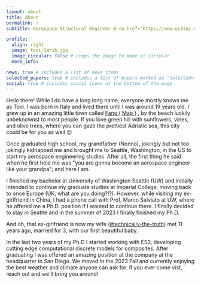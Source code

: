 ```yaml
---
layout: about
title: About
permalink: /
subtitle: Aerospace Structural Engineer @ <a href='https://www.es3inc.com'>ES3</a>

profile:
  align: right
  image: toni-SWrib.jpg
  image_circular: false # crops the image to make it circular
  more_info: 

news: true # includes a list of news items
selected_papers: true # includes a list of papers marked as "selected={true}"
social: true # includes social icons at the bottom of the page
---
```


Hello there! While I do have a long long name, everyone mostly knows me as Toni. I was born in Italy and lived there until I was around 19 years old. I grew up in an amazing little town called <a href="https://www.instagram.com/visit_fano/">Fano <i class="fa-brands fa-instagram"></i></a> ( <a href="https://maps.app.goo.gl/TUaqGh5np22fPjAM8">Map <i class="fa-solid fa-map"></i></a> ) , by the beach luckily unbeknownst to most people. If you love green hill with sunflowers, vines, and olive trees, where you can gaze the prettiest Adriatic sea, this city could be for you as well 😉

Once graduated high school, my grandfather (Nonno), jokingly but not too jokingly kidnapped me and brought me to Seattle, Washington, in the US to start my aerospace engineering studies. After all, the first thing he said when he first held me was "you are gonna become an aerospace engineer like your grandpa"; and here I am.

I finished my bachelor at University of Washington Seattle (UW) and initially intended to continue my graduate studies at Imperial College, moving back to once Europe (UK, what are you doing?!?). However, while visiting my ex-girlfriend in China, I had a phone call with Prof. Marco Salviato at UW, where he offered me a Ph.D. position if I wanted to continue there. I finally decided to stay in Seattle and in the summer of 2023 I finally finished my Ph.D.

And oh, that ex-girlfriend is now my wife ([#technically-the-truth](https://www.reddit.com/r/technicallythetruth/)) met 11 years ago, married for 3, with our first beautiful baby.

In the last two years of my Ph.D I started working with ES3, developing cutting edge computational discrete models for composites. After graduating I was offered an amazing position at the company at the headquarter in San Diego. We moved in the 2023 Fall and currently enjoying the best weather and climate anyone can ask for. If you ever come vist, reach out and we'll bring you around!

<!-- SEAN!!!. Tell the world about yourself. Link to your favorite [subreddit](http://reddit.com). You can put a picture in, too. The code is already in, just name your picture `prof_pic.jpg` and put it in the `img/` folder.

Put your address / P.O. box / other info right below your picture. You can also disable any of these elements by editing `profile` property of the YAML header of your `_pages/about.md`. Edit `_bibliography/papers.bib` and Jekyll will render your [publications page](/al-folio/publications/) automatically.

Link to your social media connections, too. This theme is set up to use [Font Awesome icons](https://fontawesome.com/) and [Academicons](https://jpswalsh.github.io/academicons/), like the ones below. Add your Facebook, Twitter, LinkedIn, Google Scholar, or just disable all of them. -->
